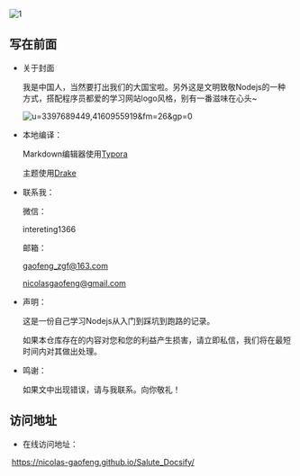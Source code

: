 ![1](https://gitee.com/zgf1366/pic_store/raw/master/img/20210105150419.jpg)

## 写在前面

- 关于封面

   我是中国人，当然要打出我们的大国宝啦。另外这是文明致敬Nodejs的一种方式，搭配程序员都爱的学习网站logo风格，别有一番滋味在心头~

   ![u=3397689449,4160955919&fm=26&gp=0](https://gitee.com/zgf1366/pic_store/raw/master/img/20210105110230.jpg)

   

- 本地编译：

  Markdown编辑器使用[Typora](https://typora.io/)

  主题使用[Drake](https://theme.typora.io/theme/Drake/)

  

- 联系我：

   微信：

   intereting1366

   邮箱：

   gaofeng_zgf@163.com

   nicolasgaofeng@gmail.com

   

- 声明：

  这是一份自己学习Nodejs从入门到踩坑到跑路的记录。

  如果本仓库存在的内容对您和您的利益产生损害，请立即私信，我们将在最短时间内对其做出处理。

  

- 鸣谢：

  如果文中出现错误，请与我联系。向你敬礼！

## 访问地址

-  在线访问地址：

​	https://nicolas-gaofeng.github.io/Salute_Docsify/
